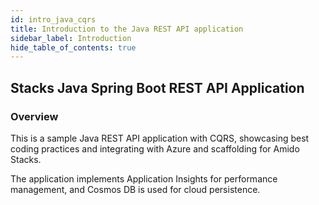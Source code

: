 ```yaml
---
id: intro_java_cqrs
title: Introduction to the Java REST API application
sidebar_label: Introduction
hide_table_of_contents: true
---
```


## Stacks Java Spring Boot REST API Application

### Overview

This is a sample Java REST API application with CQRS, showcasing best coding practices and integrating with Azure
and scaffolding for Amido Stacks.

The application implements Application Insights for performance management,
and Cosmos DB is used for cloud persistence.
